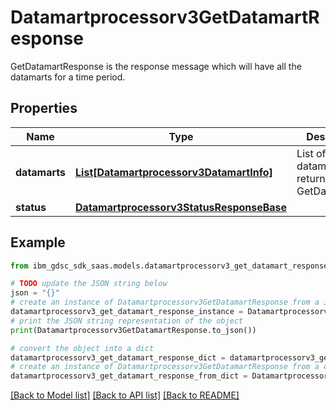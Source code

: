 # Datamartprocessorv3GetDatamartResponse

GetDatamartResponse is the response message which will have all the datamarts for a time period.

## Properties

Name | Type | Description | Notes
------------ | ------------- | ------------- | -------------
**datamarts** | [**List[Datamartprocessorv3DatamartInfo]**](Datamartprocessorv3DatamartInfo.md) | List of datamarts returned by GetDatamarts(). | [optional] 
**status** | [**Datamartprocessorv3StatusResponseBase**](Datamartprocessorv3StatusResponseBase.md) |  | [optional] 

## Example

```python
from ibm_gdsc_sdk_saas.models.datamartprocessorv3_get_datamart_response import Datamartprocessorv3GetDatamartResponse

# TODO update the JSON string below
json = "{}"
# create an instance of Datamartprocessorv3GetDatamartResponse from a JSON string
datamartprocessorv3_get_datamart_response_instance = Datamartprocessorv3GetDatamartResponse.from_json(json)
# print the JSON string representation of the object
print(Datamartprocessorv3GetDatamartResponse.to_json())

# convert the object into a dict
datamartprocessorv3_get_datamart_response_dict = datamartprocessorv3_get_datamart_response_instance.to_dict()
# create an instance of Datamartprocessorv3GetDatamartResponse from a dict
datamartprocessorv3_get_datamart_response_from_dict = Datamartprocessorv3GetDatamartResponse.from_dict(datamartprocessorv3_get_datamart_response_dict)
```
[[Back to Model list]](../README.md#documentation-for-models) [[Back to API list]](../README.md#documentation-for-api-endpoints) [[Back to README]](../README.md)


